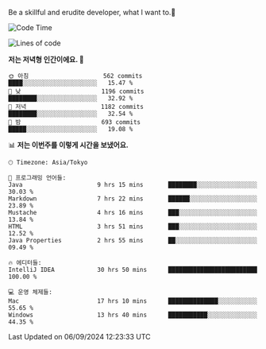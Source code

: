 Be a skillful and erudite developer, what I want to.👶

<!--START_SECTION:waka-->
![Code Time](http://img.shields.io/badge/Code%20Time-1%2C243%20hrs%2058%20mins-blue)

![Lines of code](https://img.shields.io/badge/%EC%A0%80%EB%8A%94%20%EC%97%AC%ED%83%9C%EA%B9%8C%EC%A7%80%20-2.7%20million%20%EC%A4%84%EC%9D%98%20%EC%BD%94%EB%93%9C%EB%A5%BC%20%EC%9E%91%EC%84%B1%ED%96%88%EC%96%B4%EC%9A%94.-blue)

**저는 저녁형 인간이에요. 🦉** 

```text
🌞 아침                     562 commits         ████░░░░░░░░░░░░░░░░░░░░░   15.47 % 
🌆 낮　                     1196 commits        ████████░░░░░░░░░░░░░░░░░   32.92 % 
🌃 저녁                     1182 commits        ████████░░░░░░░░░░░░░░░░░   32.54 % 
🌙 밤　                     693 commits         █████░░░░░░░░░░░░░░░░░░░░   19.08 % 
```


📊 **저는 이번주를 이렇게 시간을 보냈어요.** 

```text
🕑︎ Timezone: Asia/Tokyo

💬 프로그래밍 언어들: 
Java                     9 hrs 15 mins       ████████░░░░░░░░░░░░░░░░░   30.03 % 
Markdown                 7 hrs 22 mins       ██████░░░░░░░░░░░░░░░░░░░   23.89 % 
Mustache                 4 hrs 16 mins       ███░░░░░░░░░░░░░░░░░░░░░░   13.84 % 
HTML                     3 hrs 51 mins       ███░░░░░░░░░░░░░░░░░░░░░░   12.52 % 
Java Properties          2 hrs 55 mins       ██░░░░░░░░░░░░░░░░░░░░░░░   09.49 % 

🔥 에디터들: 
IntelliJ IDEA            30 hrs 50 mins      █████████████████████████   100.00 % 

💻 운영 체제들: 
Mac                      17 hrs 10 mins      ██████████████░░░░░░░░░░░   55.65 % 
Windows                  13 hrs 40 mins      ███████████░░░░░░░░░░░░░░   44.35 % 
```


 Last Updated on 06/09/2024 12:23:33 UTC
<!--END_SECTION:waka-->
